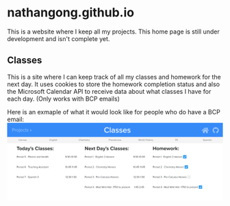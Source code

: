 # nathangong.github.io
This is a website where I keep all my projects. This home page is still under development and isn't complete yet.

## Classes
This is a site where I can keep track of all my classes and homework for the next day. It uses cookies to store the homework completion status and also the Microsoft Calendar API to receive data about what classes I have for each day. (Only works with BCP emails)

Here is an exmaple of what it would look like for people who do have a BCP email:
![](images/classes-example.png)
